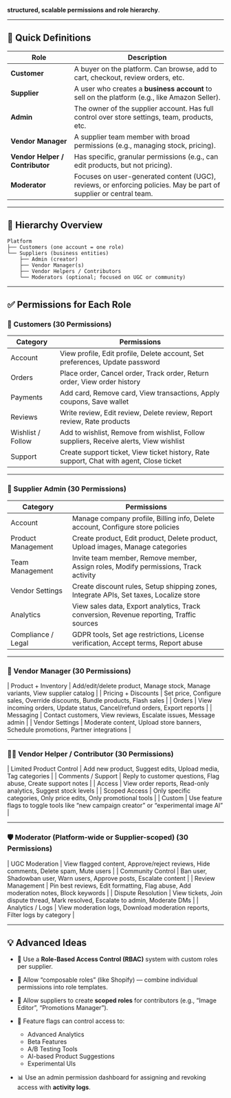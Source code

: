 **structured, scalable permissions and role hierarchy**.

---

## 🧠 Quick Definitions

| Role                            | Description                                                                                                       |
| ------------------------------- | ----------------------------------------------------------------------------------------------------------------- |
| **Customer**                    | A buyer on the platform. Can browse, add to cart, checkout, review orders, etc.                                   |
| **Supplier**                    | A user who creates a **business account** to sell on the platform (e.g., like Amazon Seller).                     |
| **Admin**                       | The owner of the supplier account. Has full control over store settings, team, products, etc.                     |
| **Vendor Manager**              | A supplier team member with broad permissions (e.g., managing stock, pricing).                                    |
| **Vendor Helper / Contributor** | Has specific, granular permissions (e.g., can edit products, but not pricing).                                    |
| **Moderator**                   | Focuses on user-generated content (UGC), reviews, or enforcing policies. May be part of supplier or central team. |

---

## 🔁 Hierarchy Overview

```
Platform
├── Customers (one account = one role)
└── Suppliers (business entities)
    ├── Admin (creator)
    ├── Vendor Manager(s)
    ├── Vendor Helpers / Contributors
    └── Moderators (optional; focused on UGC or community)
```

---

## ✅ Permissions for Each Role

### 👤 Customers (30 Permissions)

| Category          | Permissions                                                                             |
| ----------------- | --------------------------------------------------------------------------------------- |
| Account           | View profile, Edit profile, Delete account, Set preferences, Update password            |
| Orders            | Place order, Cancel order, Track order, Return order, View order history                |
| Payments          | Add card, Remove card, View transactions, Apply coupons, Save wallet                    |
| Reviews           | Write review, Edit review, Delete review, Report review, Rate products                  |
| Wishlist / Follow | Add to wishlist, Remove from wishlist, Follow suppliers, Receive alerts, View wishlist  |
| Support           | Create support ticket, View ticket history, Rate support, Chat with agent, Close ticket |

---

### 🏪 Supplier Admin (30 Permissions)

| Category           | Permissions                                                                             |
| ------------------ | --------------------------------------------------------------------------------------- |
| Account            | Manage company profile, Billing info, Delete account, Configure store policies          |
| Product Management | Create product, Edit product, Delete product, Upload images, Manage categories          |
| Team Management    | Invite team member, Remove member, Assign roles, Modify permissions, Track activity     |
| Vendor Settings    | Create discount rules, Setup shipping zones, Integrate APIs, Set taxes, Localize store  |
| Analytics          | View sales data, Export analytics, Track conversion, Revenue reporting, Traffic sources |
| Compliance / Legal | GDPR tools, Set age restrictions, License verification, Accept terms, Report abuse      |

---

### 👥 Vendor Manager (30 Permissions)

\| Product + Inventory | Add/edit/delete product, Manage stock, Manage variants, View supplier catalog |
\| Pricing + Discounts | Set price, Configure sales, Override discounts, Bundle products, Flash sales |
\| Orders | View incoming orders, Update status, Cancel/refund orders, Export reports |
\| Messaging | Contact customers, View reviews, Escalate issues, Message admin |
\| Vendor Settings | Moderate content, Upload store banners, Schedule promotions, Partner integrations |

---

### 🧑‍💼 Vendor Helper / Contributor (30 Permissions)

\| Limited Product Control | Add new product, Suggest edits, Upload media, Tag categories |
\| Comments / Support | Reply to customer questions, Flag abuse, Create support notes |
\| Access | View order reports, Read-only analytics, Suggest stock levels |
\| Scoped Access | Only specific categories, Only price edits, Only promotional tools |
\| Custom | Use feature flags to toggle tools like “new campaign creator” or “experimental image AI” |

---

### 🛡️ Moderator (Platform-wide or Supplier-scoped) (30 Permissions)

\| UGC Moderation | View flagged content, Approve/reject reviews, Hide comments, Delete spam, Mute users |
\| Community Control | Ban user, Shadowban user, Warn users, Approve posts, Escalate content |
\| Review Management | Pin best reviews, Edit formatting, Flag abuse, Add moderation notes, Block keywords |
\| Dispute Resolution | View tickets, Join dispute thread, Mark resolved, Escalate to admin, Moderate DMs |
\| Analytics / Logs | View moderation logs, Download moderation reports, Filter logs by category |

---

## 💡 Advanced Ideas

- 🔐 Use a **Role-Based Access Control (RBAC)** system with custom roles per supplier.
- 🧩 Allow “composable roles” (like Shopify) — combine individual permissions into role templates.
- 🔁 Allow suppliers to create **scoped roles** for contributors (e.g., “Image Editor”, “Promotions Manager”).
- 🚥 Feature flags can control access to:

  - Advanced Analytics
  - Beta Features
  - A/B Testing Tools
  - AI-based Product Suggestions
  - Experimental UIs

- 📊 Use an admin permission dashboard for assigning and revoking access with **activity logs**.
